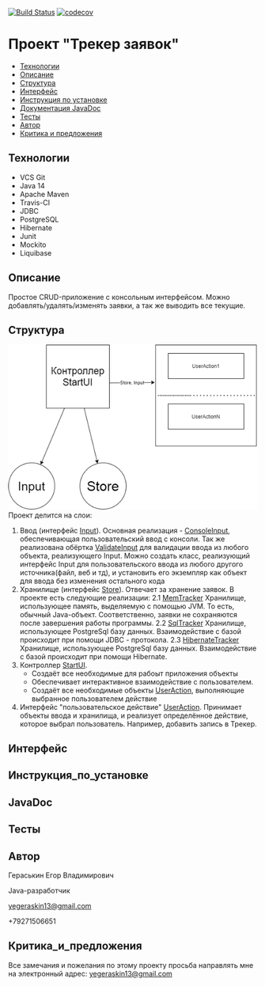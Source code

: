 [![Build Status](https://travis-ci.org/777Egor777/tracker.svg?branch=master)](https://travis-ci.org/777Egor777/tracker)
[![codecov](https://codecov.io/gh/777Egor777/tracker/branch/master/graph/badge.svg)](https://codecov.io/gh/777Egor777/tracker)

# Проект "Трекер заявок"

* [Технологии](#технологии)
* [Описание](#описание)
* [Структура](#структура)
* [Интерфейс](#интерфейс)
* [Инструкция по установке](#инструкция_по_установке)
* [Документация JavaDoc](#javadoc)
* [Тесты](#тесты)
* [Автор](#автор)
* [Критика и предложения](#критика_и_предложения)

## Технологии
* VCS Git
* Java 14
* Apache Maven
* Travis-CI
* JDBC
* PostgreSQL
* Hibernate
* Junit
* Mockito
* Liquibase

## Описание
Простое CRUD-приложение с консольным интерфейсом.
Можно добавлять/удалять/изменять заявки, а так же выводить все текущие.

## Структура
![Структура](screenshots/TrackerScheme.png)
Проект делится на слои:
1. Ввод (интерфейс [Input](src/main/java/ru/job4j/tracker/input/Input.java)). 
Основная реализация - [ConsoleInput](src/main/java/ru/job4j/tracker/input/ConsoleInput.java), обеспечивающая пользовательский
ввод с консоли. Так же реализована обёртка [ValidateInput](src/main/java/ru/job4j/tracker/input/ValidateInput.java) для валидации ввода из
любого объекта, реализующего Input. Можно создать класс, реализующий интерфейс
Input для пользовательского ввода из любого другого источника(файл, веб и тд),
и установить его экземпляр как объект для ввода без изменения остального кода
2. Хранилище (интерфейс [Store](src/main/java/ru/job4j/tracker/store/Store.java)).
Отвечает за хранение заявок. В проекте есть следующие реализации:
    2.1 [MemTracker](src/main/java/ru/job4j/tracker/store/MemTracker.java)
        Хранилище, использующее память, выделяемую с помощью JVM.
        То есть, обычный Java-объект.
        Соответственно, заявки не сохраняются после завершения работы программы.
    2.2 [SqlTracker](src/main/java/ru/job4j/tracker/store/SqlTracker.java)
        Хранилище, использующее PostgreSql базу данных. Взаимодействие с 
        базой происходит при помощи JDBC - протокола.
    2.3 [HibernateTracker](src/main/java/ru/job4j/tracker/store/HibernateTracker.java)
        Хранилище, использующее PostgreSql базу данных. Взаимодействие с 
        базой происходит при помощи Hibernate.
3. Контроллер [StartUI](src/main/java/ru/job4j/tracker/StartUI.java).
    * Создаёт все необходимые для рабоыт приложения объекты
    * Обеспечивает интерактивное взаимодействие с пользователем.
    * Создаёт все необходимые объекты [UserAction](src/main/java/ru/job4j/tracker/action), выполняющие
    выбранное пользователем действие
4. Интерфейс "пользовательское действие" [UserAction](src/main/java/ru/job4j/tracker/action/UserAction.java). 
   Принимает объекты ввода и хранилища, и реализует определённое действие, которое выбрал пользователь.
   Например, добавить запись в Трекер.     
## Интерфейс

## Инструкция_по_установке

## JavaDoc

## Тесты

## Автор

Гераськин Егор Владимирович

Java-разработчик

yegeraskin13@gmail.com

+79271506651

## Критика_и_предложения
Все замечания и пожелания по этому проекту просьба направлять мне 
на электронный адрес: yegeraskin13@gmail.com
